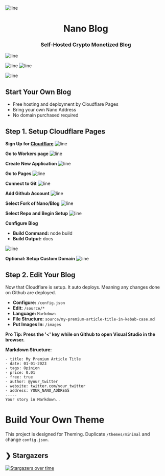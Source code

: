 ![line](https://github.com/fwd/n2/raw/master/.github/line.png)

<h1 align="center">Nano Blog</h1>
<h3 align="center">Self-Hosted Crypto Monetized Blog</h3>

![line](https://github.com/fwd/n2/raw/master/.github/line.png)

![line](https://github.com/fwd/nano-blog/raw/master/.github/banner.png)
![line](https://github.com/fwd/nano-blog/raw/master/.github/payscreen.png)

![line](https://github.com/fwd/n2/raw/master/.github/line.png)

## Start Your Own Blog

- Free hosting and deployment by Cloudflare Pages
- Bring your own Nano Address
- No domain purchased required

## Step 1. Setup Cloudflare Pages

**Sign Up for [Cloudflare](https://dash.cloudflare.com/sign-up)**
![line](https://github.com/fwd/nano-blog/raw/master/guide/0.png)

**Go to Workers page**
![line](https://github.com/fwd/nano-blog/raw/master/guide/1.png)

**Create New Application**
![line](https://github.com/fwd/nano-blog/raw/master/guide/2.png)

**Go to Pages**
![line](https://github.com/fwd/nano-blog/raw/master/guide/3.png)

**Connect to Git**
![line](https://github.com/fwd/nano-blog/raw/master/guide/4.png)

**Add Github Account**
![line](https://github.com/fwd/nano-blog/raw/master/guide/5.png)

**Select Fork of Nano/Blog**
![line](https://github.com/fwd/nano-blog/raw/master/guide/6.png)

**Select Repo and Begin Setup**
![line](https://github.com/fwd/nano-blog/raw/master/guide/7.png)

**Configure Blog**
- **Build Command:** node build
- **Build Output:** docs

![line](https://github.com/fwd/nano-blog/raw/master/guide/8.png)

**Optional: Setup Custom Domain**
![line](https://github.com/fwd/nano-blog/raw/master/guide/9.png)

## Step 2. Edit Your Blog

Now that Cloudflare is setup. It auto deploys. Meaning any changes done on Github are deployed. 

- **Configure:** ```/config.json```
- **Edit:** ```/source/*```
- **Language:** ```Markdown```
- **File Structure:** ```source/my-premium-article-title-in-kebab-case.md```
- **Put Images In:** ```/images```

**Pro Tip: Press the '<' key while on Github to open Visual Studio in the browser.**

**Markdown Structure:**
```
- title: My Premium Article Title
- date: 01-01-2023
- tags: Opinion
- price: 0.01
- free: true
- author: @your_twitter
- website: twitter.com/your_twitter
- address: YOUR_NANO_ADDRESS
-----
Your story in Markdown..
```

# Build Your Own Theme

This project is designed for Theming. Duplicate ```/themes/minimal``` and change ```config.json```.

## ❯ Stargazers

[![Stargazers over time](https://starchart.cc/fwd/nano-blog.svg)](https://starchart.cc/fwd/nano-blog)
